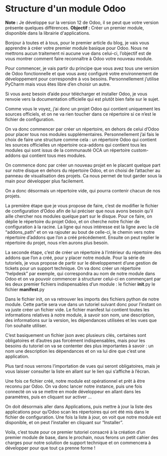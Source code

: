 # Structure d'un module Odoo

**Note :** Je développe sur la version 12 de Odoo, il se peut que votre version présente quelques différences. 
**Objectif :** Créer un premier module, disponible dans la librairie d'applications.

Bonjour à toutes et à tous,
pour le premier article du blog, je vais vous apprendre à créer votre premier module basique pour Odoo. Nous ne mettrons aucun traitement ni aucune vue dans celui-ci, l’objectif est de vous montrer comment faire reconnaître à Odoo votre nouveau module. 

Pour commencer, je vais partir du principe que vous avez tous une version de Odoo fonctionnelle et que vous avez configuré votre environnement de développement pour correspondre à vos besoins. Personnellement j’utilise PyCharm mais vous êtes libre d’en choisir un autre. 

Si vous avez besoin d’aide pour télécharger et installer Odoo, je vous renvoie vers la documentation officielle qui est plutôt bien faite sur le sujet. 

Comme vous le voyez, j’ai donc un projet Odoo qui contient uniquement les sources officiels, et on ne va rien toucher dans ce répertoire si ce n’est le fichier de configuration. 

On va donc commencer par créer un répertoire, en dehors de celui d’Odoo pour placer tous nos modules supplémentaires. Personnellement j’ai fais le choix de faire une structure comme cela :
un répertoire Odoo qui contient les sources officielles
un répertoire oca-addons qui contient tous les modules qui sont issus de la communauté OCA
un répertoire custom-addons qui contient tous mes modules.

On commence donc par créer un nouveau projet en le placant quelque part sur notre disque en dehors du répertoire Odoo, et on choisi de l’attacher au panneau de visualisation des projets. Ca nous permet de tout garder sous la main pour développer plus facilement. 

On a donc désormais un répertoire vide, qui pourra contenir chacun de nos projets. 

La première étape que je vous propose de faire, c’est de modifier le fichier de configuration d’Odoo afin de lui préciser que nous avons besoin qu’il aille chercher nos modules quelque part sur le disque. Pour ce faire, on déplie le répertoire du projet Odoo, et on cherche notre fichier de configuration à la racine. La ligne qui nous intéresse est la ligne avec la clé “addons_path” et on va rajouter au bout de celle-ci, le chemin vers notre répertoire d’addons que l’on a créé précédement. Ensuite on peut replier le répertoire du projet, nous n’en aurons plus besoin. 

La seconde étape, c’est de créer un répertoire à l’intérieur du répertoire des addons que l’on a créé, pour y placer notre module. Pour la série de tutoriels, je vous propose de partir sur le développement d’une gestion de tickets pour un support technique. On va donc créer un répertoire “helpdesk” par exemple, qui correspondra au nom de notre module dans Odoo et on va pouvoir commencer à structurer celui-ci en commençant par les deux premier fichiers indispensables d’un module :
le fichier __init__.py 
le fichier __manifest__.py

Dans le fichier init, on va retrouver les imports  des fichiers python de notre module. Cette partie sera vue dans un tutoriel suivant donc pour l’instant on va juste créer un fichier vide. Le fichier manifest lui contient toutes les informations relatives à notre module, à savoir son nom, une description, des informations sur la version, les dépendances utilisées et les vues que l’on souhaite utiliser. 

C’est basiquement un fichier json avec plusieurs clés, certaines sont obligatoires et d’autres pas forcément indispensables, mais pour les besoins du tutoriel on va se contenter des plus importantes à savoir : 
un nom
une description
les dépendances 
et on va lui dire que c’est une application.

Plus tard nous verrons l’importation de vues qui seront obligatoires, mais je vous laisser consulter la liste en allant sur le lien qui s’affiche à l’écran. 

Une fois ce fichier créé, notre module est opérationnel et prêt à être reconnu par Odoo. 
On va donc lancer notre instance, puis une fois connecté on va se mettre en mode développeur en allant dans les paramètres, puis en cliquant sur activer … 

On doit désormais aller dans Applications, puis mettre à jour la liste des applications pour qu’Odoo scan les répertoires qui ont été mis dans le fichier de configuration. Une fois la liste à jour, on voit que notre module est disponible, et on peut l’installer en cliquant sur “Installer”. 

Voila, c’est toute pour ce premier tutoriel consacré à la création d’un premier module de base, dans le prochain, nous ferons un petit cahier des charges pour notre solution de support technique et on commencera à développer pour que tout ça prenne forme !
